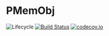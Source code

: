 # PMemObj

![Lifecycle](https://img.shields.io/badge/lifecycle-experimental-orange.svg)<!--
![Lifecycle](https://img.shields.io/badge/lifecycle-maturing-blue.svg)
![Lifecycle](https://img.shields.io/badge/lifecycle-stable-green.svg)
![Lifecycle](https://img.shields.io/badge/lifecycle-retired-orange.svg)
![Lifecycle](https://img.shields.io/badge/lifecycle-archived-red.svg)
![Lifecycle](https://img.shields.io/badge/lifecycle-dormant-blue.svg) -->
[![Build Status](https://travis-ci.org/hildebrandmw/PMemObj.jl.svg?branch=master)](https://travis-ci.org/hildebrandmw/PMemObj.jl)
[![codecov.io](http://codecov.io/github/hildebrandmw/PMemObj.jl/coverage.svg?branch=master)](http://codecov.io/github/hildebrandmw/PMemObj.jl?branch=master)
